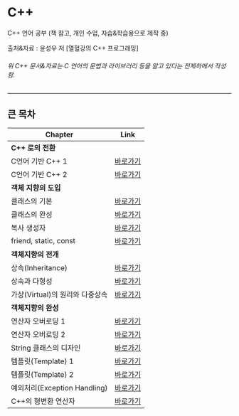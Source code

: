 # C++
C++ 언어 공부 (책 참고, 개인 수업, 자습&학습용으로 제작 중)

출처&자료 : 윤성우 저 [열혈강의 C++ 프로그래밍]

###### 위 C++ 문서&자료는 C 언어의 문법과 라이브러리 등을 알고 있다는 전제하에서 작성함.
----

## 큰 목차
| Chapter                                | Link       |
|----------------------------------------|------------|
| **C++ 로의 전환**                      |            |
| C언어 기반 C++ 1                       | [바로가기](DOCUMENT/01/README.md) |
| C언어 기반 C++ 2                       | [바로가기](DOCUMENT/02/README.md) |
| **객체 지향의 도입**                   |            |
| 클래스의 기본                          | [바로가기](DOCUMENT/03/README.md) |
| 클래스의 완성                          | [바로가기]() |
| 복사 생성자                            | [바로가기]() |
| friend, static, const                  | [바로가기]() |
| **객체지향의 전개**                    |            |
| 상속(Inheritance)                      | [바로가기]() |
| 상속과 다형성                          | [바로가기]() |
| 가상(Virtual)의 원리와 다중상속         | [바로가기]() |
| **객체지향의 완성**                    |            |
| 연산자 오버로딩 1                      | [바로가기]() |
| 연산자 오버로딩 2                      | [바로가기]() |
| String 클래스의 디자인                 | [바로가기]() |
| 템플릿(Template) 1                     | [바로가기]() |
| 템플릿(Template) 2                     | [바로가기]() |
| 예외처리(Exception Handling)           | [바로가기]() |
| C++의 형변환 연산자                    | [바로가기]() |




